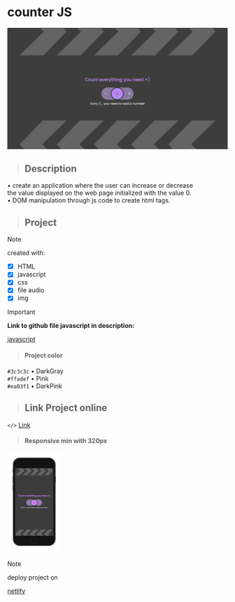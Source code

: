 # counter JS


![Project Img](assets/img/github.png)

> ## **Description**

• create an application where the user can increase or decrease <br>
the value displayed on the web page initialized with the value 0.<br>
• DOM manipulation through js code to create html tags.



> ## **Project**


> [!NOTE]
> created with:

- [x] HTML
- [x] javascript
- [x] css
- [x] file audio
- [x] img

> [!IMPORTANT]
**Link to github file javascript in description:**<br>

[javascript](https://github.com/AleShini92/counter/blob/main/assets/js/counter.js)

> #### **Project color**

`#3c3c3c`   • DarkGray<br>
`#ffadef`   • Pink <br>
`#ea03f1`   • DarkPink

> ## **Link Project online**


`</>` [Link](https://jscounternumber.netlify.app/)


> #### **Responsive min with 320px**
![image responsive min-with:320px](assets/img/responsive.png)


> [!NOTE]
> deploy project on<br>

[netlify](https://www.netlify.com/)